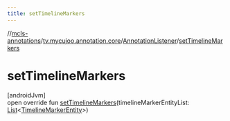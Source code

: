 ```yaml
---
title: setTimelineMarkers
---
```

//[mcls-annotations](../../../index.html)/[tv.mycujoo.annotation.core](../index.html)/[AnnotationListener](index.html)/[setTimelineMarkers](set-timeline-markers.html)



# setTimelineMarkers



[androidJvm]\
open override fun [setTimelineMarkers](set-timeline-markers.html)(timelineMarkerEntityList: [List](https://kotlinlang.org/api/latest/jvm/stdlib/kotlin.collections/-list/index.html)&lt;[TimelineMarkerEntity](../../tv.mycujoo.annotation.domain.entity/-timeline-marker-entity/index.html)&gt;)




